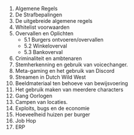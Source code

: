 1. Algemene Regels
2. De Strafbepalingen
3. De uitgebreide algemene regels
4. Whitelist voorwaarden
5. Overvallen en Oplichten
    - 5.1 Burgers ontvoeren/overvallen
    - 5.2 Winkeloverval
    - 5.3 Bankoverval
6. Criminaliteit en ambtenaren
7. Stemherkenning en gebruik van voicechanger.
8. Meta-gaming en het gebruik van Discord
9. Streamen in Dutch Wild West
10. Beeldmateriaal ten behoeve van bewijsvoering
11. Het gebruik maken van meerdere characters
12. Gang Oorlogen
13. Campen van locaties.
14. Exploits, bugs en de economie
15. Hoeveelheid huizen per burger
16. Job Hop
17. ERP
<br></br>